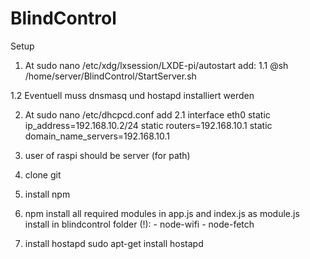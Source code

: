 # BlindControl

Setup

1. At sudo nano /etc/xdg/lxsession/LXDE-pi/autostart add:
	1.1 @sh /home/server/BlindControl/StartServer.sh 
	
1.2 Eventuell muss dnsmasq und hostapd installiert werden 


2. At sudo nano /etc/dhcpcd.conf add
	2.1 
	interface eth0
	static ip_address=192.168.10.2/24
	static routers=192.168.10.1
	static domain_name_servers=192.168.10.1

3. user of raspi should be server (for path)


4. clone git

5. install npm

6. npm install all required modules in app.js and index.js as module.js
	install in blindcontrol folder (!):
		- node-wifi
		- node-fetch
		
7. install hostapd
sudo apt-get install hostapd
